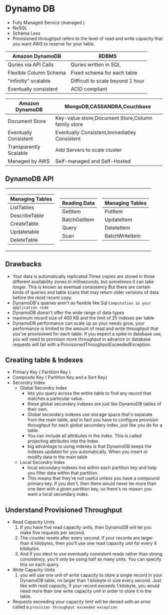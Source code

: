 # Dynamo DB
* Fully Managed Service (managed ) 
* NoSQL
* Schema Less
* Provisioned throughput refers to the level of read and write capacity that you want AWS to reserve for your table.

| Amazon DynamoDB | RDBMS |
| ----------- | ----------- |
| Quries via API Calls| Quries written in SQL |
| Flexible Column Schema   | Fixed schema for each table |
| "infinitly" scalable | Difficult to scale beyond 1 hour|
| Eventually consistent | ACID compliant|

| Amazon DynamoDB | MongoDB,CASSANDRA,Couchbase |
| ----------- | ----------- |
| Document Store | Key-value store,Document Store,Column family store|
| Eventually Consistent | Eventually Consistent,Immediatley Consistent|
| Transparently Scalable | Add Servers to scale cluster|
| Managed by AWS | Self-managed and Self-Hosted |

## DynamoDB API

<table>

<tr><td>
  
| Managing Tables |
|---------------|
|ListTables | 
|DescribeTable|
|CreateTable|
|Updatetable|
|DeleteTable|
  
</td><td>
  
| Reading Data |
|---------------|
|GetItem |
|BatchGetItem|
|Query|
|Scan|
  
</td><td>
  
| Managing Tables |
|---------------|
|PutItem |
|UpdateItem|
|DeleteItem|
|BatchWriteItem|
  
</td></tr> </table>


## Drawbacks
* Your data is automatically replicated.Three copies are stored in three different availability zones.in milliseconds, but sometimes it can take longer. This is known as eventual consistency But there are certain kinds of queries and table scans that may return older versions of data before the most recent copy.
* DynamoDB's queries aren't as flexible like Sql `Computation in your application code`
* DynamoDB doesn't offer the wide range of data types
* maximum record size of 400 KB and the limit of 25 indexes per table
* DynamoDB performance can scale up as your needs grow, your performance is limited to the amount of read and write throughput that you've provisioned for each table. If you expect a spike in database use, you will need to provision more throughput in advance or database requests will fail with a ProvisionedThroughputExceededException.

## Creating table & Indexes
* Primary Key ( Partition Key )
* Composite Key ( Partition Key and a Sort Key)
* Secondry Index 
  * Global Secondry Index
    * lets you query across the entire table to find any record that matches a particular value.
    * these global secondary indexes are just like DynamoDB tables of their own.
    * Global secondary indexes use storage space that's separate from the main table, and in fact you have to configure provision throughput for each global secondary index, just like you do for a table.
    *  You can include all attributes in the index. This is called projecting attributes into the index. 
    *  big advantage to using indexes is that DynamoDB keeps the indexes updated for you automatically. When you insert or modify data in the main table
  * Local Secondry Index
    * local secondary indexes live within each partition key and help you filter data within that partition. 
    * This means that they're not useful unless you have a compound primary key. If you don't, then there would never be more than one item with a given partition key, so there's no reason you want a local secondary index.
## Understand Provisioned Throughput
* Read Capacity Units
  1. If you have five read capacity units, then DynamoDB will let you make five requests per second. 
  2. The counter resets after every second. If your records are larger than 4 kilobytes, then you'll use one read capacity unit for every 4 kilobytes.
  3. And if you elect to use eventually consistent reads rather than strong consistency, you'll only be using half as many units. You can specify this on each query.
* Write Capacity Units
  1. you will use one unit of write capacity to store a single record in your DynamoDB table, no larger than 1 kilobyte in size every second. Just like with read capacity, if your record exceeds 1 kilobyte, you would need more than one write capacity unit in order to store it in the table.
* Requests exceeding your capacity limit will be denied with an error called a `provision throughput exceeded exception`


